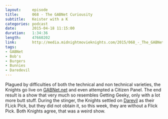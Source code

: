 ```yaml
---
layout:     episode
title:      068 - The GABNet Curiousity
subtitle:   Keister with a K
categories: podcast
date:       2015-04-18 11:15:00
duration:   1:34:36
length:     47660202
link:       http://media.midnightmovieknights.com/2015/068_-_The_GABNet_Curiousity.m4a
tags:
- GABNet
- Bob's
- Burgers
- Bunnies
- Daredevil
---
```

Plagued by difficulties of both the technical and non technical varieties, the Knights go live on [GABNet.net](http://gabnet.net) and even attempted a Citizen Panel. The end result is a show that very much so resembles Getting Geeky, only with a lot more butt stuff. During the stinger, the Knights settled on [Darevil](http://www.imdb.com/title/tt0287978/) as their FLick Pick, but they did not obtain it, so this week, they are without a Flick Pick. Both Knights agree, that was a weird show.